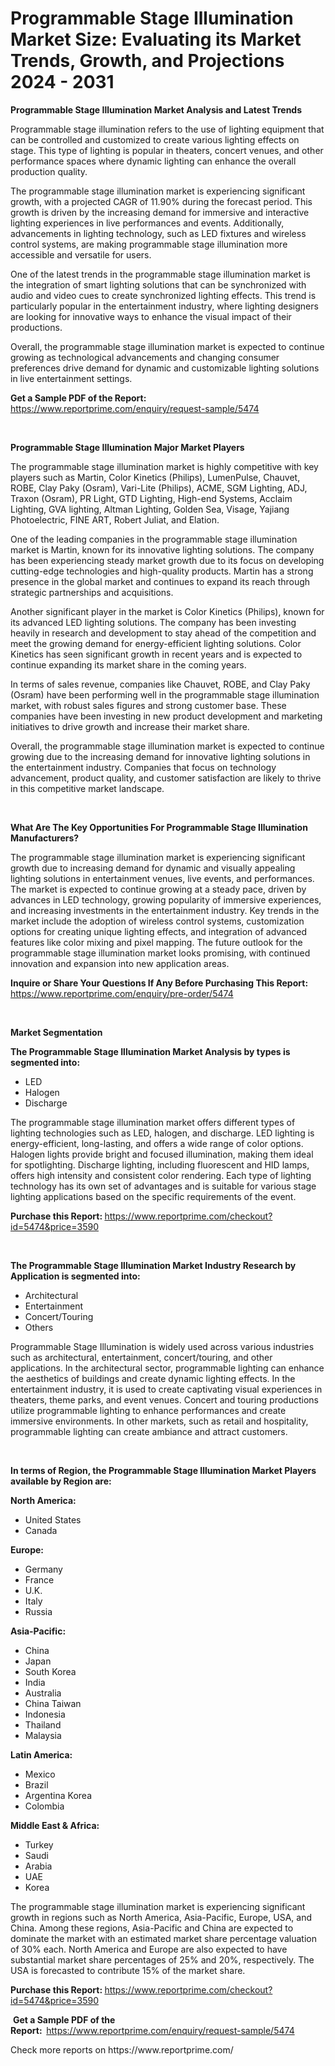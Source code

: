 <p><h1>Programmable Stage Illumination Market Size: Evaluating its Market Trends, Growth, and Projections 2024 - 2031</h1></p><p><strong>Programmable Stage Illumination Market Analysis and Latest Trends</strong></p>
<p><p>Programmable stage illumination refers to the use of lighting equipment that can be controlled and customized to create various lighting effects on stage. This type of lighting is popular in theaters, concert venues, and other performance spaces where dynamic lighting can enhance the overall production quality.</p><p>The programmable stage illumination market is experiencing significant growth, with a projected CAGR of 11.90% during the forecast period. This growth is driven by the increasing demand for immersive and interactive lighting experiences in live performances and events. Additionally, advancements in lighting technology, such as LED fixtures and wireless control systems, are making programmable stage illumination more accessible and versatile for users.</p><p>One of the latest trends in the programmable stage illumination market is the integration of smart lighting solutions that can be synchronized with audio and video cues to create synchronized lighting effects. This trend is particularly popular in the entertainment industry, where lighting designers are looking for innovative ways to enhance the visual impact of their productions.</p><p>Overall, the programmable stage illumination market is expected to continue growing as technological advancements and changing consumer preferences drive demand for dynamic and customizable lighting solutions in live entertainment settings.</p></p>
<p><strong>Get a Sample PDF of the Report:&nbsp;</strong> <a href="https://www.reportprime.com/enquiry/request-sample/5474">https://www.reportprime.com/enquiry/request-sample/5474</a></p>
<p>&nbsp;</p>
<p><strong>Programmable Stage Illumination Major Market Players</strong></p>
<p><p>The programmable stage illumination market is highly competitive with key players such as Martin, Color Kinetics (Philips), LumenPulse, Chauvet, ROBE, Clay Paky (Osram), Vari-Lite (Philips), ACME, SGM Lighting, ADJ, Traxon (Osram), PR Light, GTD Lighting, High-end Systems, Acclaim Lighting, GVA lighting, Altman Lighting, Golden Sea, Visage, Yajiang Photoelectric, FINE ART, Robert Juliat, and Elation.</p><p>One of the leading companies in the programmable stage illumination market is Martin, known for its innovative lighting solutions. The company has been experiencing steady market growth due to its focus on developing cutting-edge technologies and high-quality products. Martin has a strong presence in the global market and continues to expand its reach through strategic partnerships and acquisitions.</p><p>Another significant player in the market is Color Kinetics (Philips), known for its advanced LED lighting solutions. The company has been investing heavily in research and development to stay ahead of the competition and meet the growing demand for energy-efficient lighting solutions. Color Kinetics has seen significant growth in recent years and is expected to continue expanding its market share in the coming years.</p><p>In terms of sales revenue, companies like Chauvet, ROBE, and Clay Paky (Osram) have been performing well in the programmable stage illumination market, with robust sales figures and strong customer base. These companies have been investing in new product development and marketing initiatives to drive growth and increase their market share.</p><p>Overall, the programmable stage illumination market is expected to continue growing due to the increasing demand for innovative lighting solutions in the entertainment industry. Companies that focus on technology advancement, product quality, and customer satisfaction are likely to thrive in this competitive market landscape.</p></p>
<p>&nbsp;</p>
<p><strong>What Are The Key Opportunities For Programmable Stage Illumination Manufacturers?</strong></p>
<p><p>The programmable stage illumination market is experiencing significant growth due to increasing demand for dynamic and visually appealing lighting solutions in entertainment venues, live events, and performances. The market is expected to continue growing at a steady pace, driven by advances in LED technology, growing popularity of immersive experiences, and increasing investments in the entertainment industry. Key trends in the market include the adoption of wireless control systems, customization options for creating unique lighting effects, and integration of advanced features like color mixing and pixel mapping. The future outlook for the programmable stage illumination market looks promising, with continued innovation and expansion into new application areas.</p></p>
<p><strong>Inquire or Share Your Questions If Any Before Purchasing This Report:</strong> <a href="https://www.reportprime.com/enquiry/pre-order/5474">https://www.reportprime.com/enquiry/pre-order/5474</a></p>
<p>&nbsp;</p>
<p><strong>Market Segmentation</strong></p>
<p><strong>The Programmable Stage Illumination Market Analysis by types is segmented into:</strong></p>
<p><ul><li>LED</li><li>Halogen</li><li>Discharge</li></ul></p>
<p><p>The programmable stage illumination market offers different types of lighting technologies such as LED, halogen, and discharge. LED lighting is energy-efficient, long-lasting, and offers a wide range of color options. Halogen lights provide bright and focused illumination, making them ideal for spotlighting. Discharge lighting, including fluorescent and HID lamps, offers high intensity and consistent color rendering. Each type of lighting technology has its own set of advantages and is suitable for various stage lighting applications based on the specific requirements of the event.</p></p>
<p><strong>Purchase this Report:&nbsp;</strong><a href="https://www.reportprime.com/checkout?id=5474&price=3590">https://www.reportprime.com/checkout?id=5474&price=3590</a></p>
<p>&nbsp;</p>
<p><strong>The Programmable Stage Illumination Market Industry Research by Application is segmented into:</strong></p>
<p><ul><li>Architectural</li><li>Entertainment</li><li>Concert/Touring</li><li>Others</li></ul></p>
<p><p>Programmable Stage Illumination is widely used across various industries such as architectural, entertainment, concert/touring, and other applications. In the architectural sector, programmable lighting can enhance the aesthetics of buildings and create dynamic lighting effects. In the entertainment industry, it is used to create captivating visual experiences in theaters, theme parks, and event venues. Concert and touring productions utilize programmable lighting to enhance performances and create immersive environments. In other markets, such as retail and hospitality, programmable lighting can create ambiance and attract customers.</p></p>
<p>&nbsp;</p>
<p><strong>In terms of Region, the Programmable Stage Illumination Market Players available by Region are:</strong></p>
<p>
    <p> <strong> North America: </strong>
        <ul>
            <li>United States</li>
            <li>Canada</li>
        </ul>
        </p> 
    <p> <strong> Europe: </strong>
        <ul>
            <li>Germany</li>
            <li>France</li>
            <li>U.K.</li>
            <li>Italy</li>
            <li>Russia</li>
        </ul>
        </p> 
    <p> <strong> Asia-Pacific: </strong>
        <ul>
            <li>China</li>
            <li>Japan</li>
            <li>South Korea</li>
            <li>India</li>
            <li>Australia</li>
            <li>China Taiwan</li>
            <li>Indonesia</li>
            <li>Thailand</li>
            <li>Malaysia</li>
        </ul>
        </p> 
    <p> <strong> Latin America: </strong>
        <ul>
            <li>Mexico</li>
            <li>Brazil</li>
            <li>Argentina Korea</li>
            <li>Colombia</li>
        </ul>
        </p> 
    <p> <strong> Middle East & Africa: </strong>
        <ul>
            <li>Turkey</li>
            <li>Saudi</li>
            <li>Arabia</li>
            <li>UAE</li>
            <li>Korea</li>
        </ul>
    </p>
    </p>
<p><p>The programmable stage illumination market is experiencing significant growth in regions such as North America, Asia-Pacific, Europe, USA, and China. Among these regions, Asia-Pacific and China are expected to dominate the market with an estimated market share percentage valuation of 30% each. North America and Europe are also expected to have substantial market share percentages of 25% and 20%, respectively. The USA is forecasted to contribute 15% of the market share.</p></p>
<p><strong>Purchase this Report: </strong><a href="https://www.reportprime.com/checkout?id=5474&price=3590">https://www.reportprime.com/checkout?id=5474&price=3590</a></p>
<p>&nbsp;<strong>Get a Sample PDF of the Report:&nbsp;&nbsp;</strong><a href="https://www.reportprime.com/enquiry/request-sample/5474">https://www.reportprime.com/enquiry/request-sample/5474</a></p>
<p><strong></strong></p>
<p>Check more reports on https://www.reportprime.com/</p>